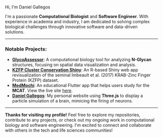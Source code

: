 Hi, I'm Daniel Gallegos

I'm a passionate **Computational Biologist** and **Software Engineer**. With experience in academia and industry, I am dedicated to solving complex biological challenges through innovative software and data-driven solutions.

---

### **Notable Projects:**
- **[GlycoAssessor](https://github.com/danielegos/GlycoAssessor)**: A computational biology tool for analyzing **N-Glycan** structures, focusing on spatial data visualization and analysis.
- **[KZFP Cluster Conservation Shiny](https://danielegos.shinyapps.io/kzfpclustershinyapp/)**: An R-based Shiny web app revisualization of the seminal Imbeault et al. (2017) KRAB-Zinc Finger Protein (KZFP) dataset.
- **[MedMochi](https://github.com/danielegos/medmochi)**: An educational Flutter app that helps users study for the **MCAT**. View the live site [here](https://danielegos.github.io/medmochi/).
- **[Daniel Gallegos](https://github.com/danielegos/dg)**: My personal website using **Three.js** to display a particle simulation of a brain, mimicing the firing of neurons.
  
---

**Thanks for visiting my profile!** Feel free to explore my repositories, contribute to any projects, or check out my ongoing work in computational biology and software engineering. I'm excited to connect and collaborate with others in the tech and life sciences communities!
